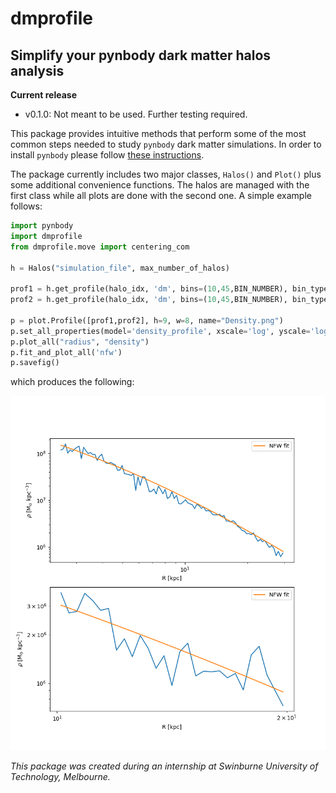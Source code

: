 # dmprofile
## Simplify your pynbody dark matter halos analysis

**Current release**

* v0.1.0: Not meant to be used. Further testing required.



This package provides intuitive methods that perform some of the most common steps needed to study `pynbody` dark matter simulations. In order to install `pynbody` please follow [these instructions](https://pynbody.github.io/pynbody/installation.html).

The package currently includes two major classes, `Halos()` and `Plot()` plus some additional convenience functions. The halos are managed with the first class while all plots are done with the second one. A simple example follows:

 
```python
import pynbody
import dmprofile
from dmprofile.move import centering_com

h = Halos("simulation_file", max_number_of_halos)

prof1 = h.get_profile(halo_idx, 'dm', bins=(10,45,BIN_NUMBER), bin_type='linear', normalize=False)
prof2 = h.get_profile(halo_idx, 'dm', bins=(10,45,BIN_NUMBER), bin_type='linear', normalize=False)

p = plot.Profile([prof1,prof2], h=9, w=8, name="Density.png")
p.set_all_properties(model='density_profile', xscale='log', yscale='log')
p.plot_all("radius", "density")
p.fit_and_plot_all('nfw')                                                                                     
p.savefig()
```

which produces the following:

[Density]: https://github.com/b-fontana/DarkMatter/blob/master/Density.png
![Density][Density]
 
*This package was created during an internship at Swinburne University of Technology, Melbourne.*
